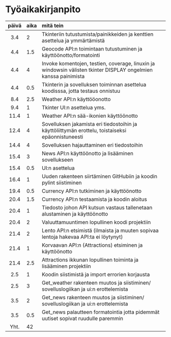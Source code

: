 # Työaikakirjanpito

| päivä | aika | mitä tein  |
| :----:|:-----| :-----|
| 3.4 | 2    | Tkinteriin tutustumista/painikkeiden ja kenttien asettelua ja ymmärtämistä |
| 4.4 | 1.5    | Geocode API:n toimintaan tutustuminen ja käyttöönotto/formatointi |
| 4.4 |  4   | Invoke komentojen, testien, coverage, linuxin ja windowsin välisten tkinter DISPLAY ongelmien kanssa painimista |
| 4.4 |  0.5   | Tkinterin ja sovelluksen toiminnan asettelua koodisssa, jotta testaus onnistuu |
| 8.4 |  2.5   | Weather API:n käyttööonotto |
| 9.4 |  1   | Tkinter UI:n asettelua yms. |
| 11.4 |  1   | Weather API:n sää-ikonien käyttöönotto |
| 12.4 |  4   | Sovelluksen jakamista eri tiedostoihin ja käyttöliittymän erottelu, toistaiseksi epäonnistuneesti |
| 14.4 |  4   | Sovelluksen hajauttaminen eri tiedostoihin |
| 15.4 |  3   | News API:n käyttöönotto ja lisääminen sovellukseen |
| 15.4 |  0.5   | UI:n asettelua |
| 16.4 |  1   | Uuden rakenteen siirtäminen GitHubiin ja koodin pylint siistiminen |
| 19.4 | 0.5   | Currency API:n tutkiminen ja käyttöönotto |
| 20.4 |  1.5   | Currency API:n testaamista ja koodin aloitus  |
| 20.4 | 1   | Tiedosto johon API kutsun vastaus tallenetaan alustaminen ja käyttöönotto  |
| 20.4 | 2   | Valuuttamuuntimen lopullinen koodi projektiin |
| 21.4 |  2   | Lento API:n etsimistä (ilmaista ja muuten sopivaa lentoja hakevaa API:ta ei löytynyt) |
| 21.4 | 1  | Korvaavan API:n (Attractions) etsiminen ja käyttöönotto |
| 21.4 | 2.5   | Attractions ikkunan lopullinen toiminta ja lisääminen projektiin |
| 2.5 | 1   | Koodin siistimistä ja import errorien korjausta |
| 2.5 | 3   | Get_weather rakenteen muutos ja siistiminen/ sovelluslogiikan ja ui:n erottelemista  |
| 3.5 | 2   | Get_news rakenteen muutos ja siistiminen/ sovelluslogiikan ja ui:n erottelemista |
| 3.5 | 0.5   | Get_news palautteen formatointia jotta pidemmät uutiset sopivat ruudulle paremmin  |
| Yht. |  42  |    |
